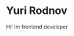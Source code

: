 <html lang="en">
<head>
    <meta charset="UTF-8">
    <meta name="viewport" content="width=device-width, initial-scale=1.0">
    
    
</head>
<body>

<div class="header">
    <h1>Yuri Rodnov</h1>
    <p> Hi! Im frontend developer</p>
</div>

</body>
</html>
